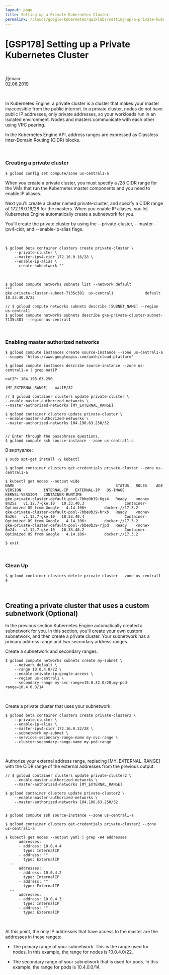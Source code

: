 ```yaml
---
layout: page
title: Setting up a Private Kubernetes Cluster 
permalink: /clouds/google/kubernetes/qwiklabs/setting-up-a-private-kubernetes-cluster/
---
```


# [GSP178] Setting up a Private Kubernetes Cluster


<br/>

Делаю:  
02.06.2019

<br/>

In Kubernetes Engine, a private cluster is a cluster that makes your master inaccessible from the public internet. In a private cluster, nodes do not have public IP addresses, only private addresses, so your workloads run in an isolated environment. Nodes and masters communicate with each other using VPC peering.

In the Kubernetes Engine API, address ranges are expressed as Classless Inter-Domain Routing (CIDR) blocks.

<br/>

### Creating a private cluster


    $ gcloud config set compute/zone us-central1-a

When you create a private cluster, you must specify a /28 CIDR range for the VMs that run the Kubernetes master components and you need to enable IP aliases.

Next you'll create a cluster named private-cluster, and specify a CIDR range of 172.16.0.16/28 for the masters. When you enable IP aliases, you let Kubernetes Engine automatically create a subnetwork for you.

You'll create the private cluster by using the --private-cluster, --master-ipv4-cidr, and --enable-ip-alias flags.

<br/>

    $ gcloud beta container clusters create private-cluster \
        --private-cluster \
        --master-ipv4-cidr 172.16.0.16/28 \
        --enable-ip-alias \
        --create-subnetwork ""

<br/>

    $ gcloud compute networks subnets list --network default
    ***
    gke-private-cluster-subnet-7135c381  us-central1              default  10.33.40.0/22

    // $ gcloud compute networks subnets describe [SUBNET_NAME] --region us-central1
    $ gcloud compute networks subnets describe gke-private-cluster-subnet-7135c381 --region us-central1

<br/>

### Enabling master authorized networks


    $ gcloud compute instances create source-instance --zone us-central1-a --scopes 'https://www.googleapis.com/auth/cloud-platform'

    $ gcloud compute instances describe source-instance --zone us-central1-a | grep natIP

    natIP: 104.198.63.250

    [MY_EXTERNAL_RANGE] - natIP/32

    // $ gcloud container clusters update private-cluster \
    --enable-master-authorized-networks \
    --master-authorized-networks [MY_EXTERNAL_RANGE]

    $ gcloud container clusters update private-cluster \
    --enable-master-authorized-networks \
    --master-authorized-networks 104.198.63.250/32


    // Enter through the passphrase questions.
    $ gcloud compute ssh source-instance --zone us-central1-a


В виртуалке:

    $ sudo apt-get install -y kubectl

<!--
$ gcloud components install kubectl
-->

    $ gcloud container clusters get-credentials private-cluster --zone us-central1-a

    $ kubectl get nodes --output wide
    NAME                                             STATUS   ROLES    AGE     VERSION          INTERNAL-IP   EXTERNAL-IP   OS-IMAGE                             KERNEL-VERSION   CONTAINER-RUNTIME
    gke-private-cluster-default-pool-7bbe0b39-6gz4   Ready    <none>   8m25s   v1.12.7-gke.10   10.33.40.3                  Container-Optimized OS from Google   4.14.106+        docker://17.3.2
    gke-private-cluster-default-pool-7bbe0b39-hrxb   Ready    <none>   8m26s   v1.12.7-gke.10   10.33.40.4                  Container-Optimized OS from Google   4.14.106+        docker://17.3.2
    gke-private-cluster-default-pool-7bbe0b39-rjpd   Ready    <none>   8m24s   v1.12.7-gke.10   10.33.40.2                  Container-Optimized OS from Google   4.14.106+        docker://17.3.2

    $ exit

<br/>

### Clean Up

    $ gcloud container clusters delete private-cluster --zone us-central1-a

<br/>

## Creating a private cluster that uses a custom subnetwork (Optional)

In the previous section Kubernetes Engine automatically created a subnetwork for you. In this section, you'll create your own custom subnetwork, and then create a private cluster. Your subnetwork has a primary address range and two secondary address ranges.


Create a subnetwork and secondary ranges:

    $ gcloud compute networks subnets create my-subnet \
        --network default \
        --range 10.0.4.0/22 \
        --enable-private-ip-google-access \
        --region us-central1 \
        --secondary-range my-svc-range=10.0.32.0/20,my-pod-range=10.4.0.0/14

<br/>


Create a private cluster that uses your subnetwork:

    $ gcloud beta container clusters create private-cluster2 \
        --private-cluster \
        --enable-ip-alias \
        --master-ipv4-cidr 172.16.0.32/28 \
        --subnetwork my-subnet \
        --services-secondary-range-name my-svc-range \
        --cluster-secondary-range-name my-pod-range


<br/>

Authorize your external address range, replacing [MY_EXTERNAL_RANGE] with the CIDR range of the external addresses from the previous output:

    // $ gcloud container clusters update private-cluster2 \
        --enable-master-authorized-networks \
        --master-authorized-networks [MY_EXTERNAL_RANGE]

    $ gcloud container clusters update private-cluster2 \
        --enable-master-authorized-networks \
        --master-authorized-networks 104.198.63.250/32


    $ gcloud compute ssh source-instance --zone us-central1-a

    $ gcloud container clusters get-credentials private-cluster2 --zone us-central1-a

    $ kubectl get nodes --output yaml | grep -A4 addresses
          addresses:
          - address: 10.0.4.4
            type: InternalIP
          - address: ""
            type: ExternalIP
      --
          addresses:
          - address: 10.0.4.2
            type: InternalIP
          - address: ""
            type: ExternalIP
      --
          addresses:
          - address: 10.0.4.3
            type: InternalIP
          - address: ""
            type: ExternalIP


<br/>

At this point, the only IP addresses that have access to the master are the addresses in these ranges:

* The primary range of your subnetwork. This is the range used for nodes. In this example, the range for nodes is 10.0.4.0/22.

* The secondary range of your subnetwork that is used for pods. In this example, the range for pods is 10.4.0.0/14.